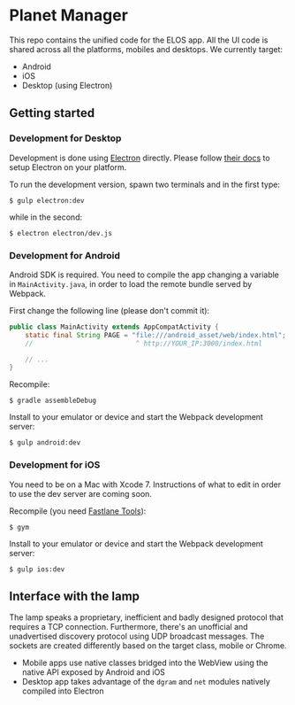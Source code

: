 # Planet Manager

This repo contains the unified code for the ELOS app. All the UI code is shared across all the platforms, mobiles and desktops. We currently target:

* Android
* iOS
* Desktop (using Electron)

## Getting started

### Development for Desktop
Development is done using [Electron](http://electron.atom.io/) directly. Please follow [their docs](http://electron.atom.io/docs/) to setup Electron on your platform.

To run the development version, spawn two terminals and in the first type:

```
$ gulp electron:dev
```

while in the second:

```
$ electron electron/dev.js
```

### Development for Android
Android SDK is required. You need to compile the app changing a variable in `MainActivity.java`, in order to load the remote bundle served by Webpack.

First change the following line (please don't commit it):
```java
public class MainActivity extends AppCompatActivity {
    static final String PAGE = "file:///android_asset/web/index.html";
    //                          ^ http://YOUR_IP:3000/index.html

    // ...
}
```

Recompile:
```
$ gradle assembleDebug
```

Install to your emulator or device and start the Webpack development server:

```
$ gulp android:dev
```

### Development for iOS
You need to be on a Mac with Xcode 7. Instructions of what to edit in order to use the dev server are coming soon.

Recompile (you need [Fastlane Tools](https://fastlane.tools/)):
```
$ gym
```

Install to your emulator or device and start the Webpack development server:

```
$ gulp ios:dev
```


## Interface with the lamp
The lamp speaks a proprietary, inefficient and badly designed protocol that requires a TCP connection. Furthermore, there's an unofficial and unadvertised discovery protocol using UDP broadcast messages. The sockets are created differently based on the target class, mobile or Chrome.

* Mobile apps use native classes bridged into the WebView using the native API exposed by Android and iOS
* Desktop app takes advantage of the `dgram` and `net` modules natively compiled into Electron
